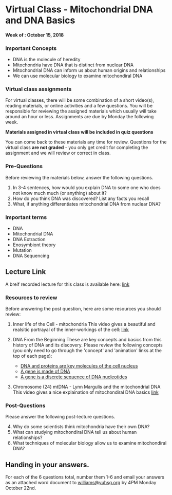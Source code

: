 # Virtual Class - Mitochondrial DNA and DNA Basics

#### Week of : October 15, 2018


### Important Concepts

* DNA is the molecule of heredity
* Mitochondria have DNA that is distinct from nuclear DNA
* Mitochondrial DNA can inform us about human origins and relationships
* We can use molecular biology to examine mitochondiral DNA


### Virtual class assignments

For virtual classes, there will be some combination of a short video(s),
reading materials, or online activities and a few questions. You will be
responsible for reviewing the assigned materials which usually will take around
an hour or less. Assignments are due by Monday the following week.

**Materials assigned in virtual class will be included in quiz questions**

You can come back to these materials any time for review. Questions for the
virtual class **are not graded** - you only get credit for completing the
assignment and we will review or correct in class.

### Pre-Questions

Before reviewing the materials below, answer the following questions.

1. In 3-4 sentences, how would you explain DNA to some one who does not know much
   much (or anything) about it?
2. How do you think DNA was discovered? List any facts you recall
3. What, if anything differentiates mitochondrial DNA from nuclear DNA?

### Important terms

* DNA
* Mitochondrial DNA
* DNA Extraction
* Enosymbiont theory
* Mutation
* DNA Sequencing


## Lecture Link

A breif recorded lecture for this class is available here: [link](https://drive.google.com/open?id=1NMchaudCLw-vl2GfGtEzAlfwxJyOu__4)


### Resources to review

Before answering the post question, here are some resources you should review:

1. Inner life of the Cell - mitochondria
   This video gives a beautiful and realsitic portrayal of the inner-workings
   of the cell: [link](https://www.youtube.com/watch?v=vkYEYjintqU)

2. DNA From the Beginning
   These are key concepts and basics from this history of DNA and its discovery.
   Please review the following concepts (you only need to go through the 'concept'
   and 'animation' links at the top of each page):
   - [DNA and proteins are key molecules of the cell nucleus](http://dnaftb.org/15/av.html)
   - [A gene is made of DNA](http://dnaftb.org/17/)
   - [A gene is a discrete sequence of DNA nucleotides](http://dnaftb.org/23/)

3. Chromosome (24) mtDNA - Lynn Margulis and the mitochondrial DNA
   This video gives a nice explaination of mitochondiral DNA basics [link](https://www.youtube.com/watch?v=ru7Wyt778QQ)


### Post-Questions

Please answer the following post-lecture questions.

4. Why do some scientists think mitochondria have their own DNA?
5. What can studying mitochondiral DNA tell us about human relationships?
6. What techniques of molecular biology allow us to examine mitochondiral DNA?


## Handing in your answers.

For each of the 6 questions total, number them 1-6 and email your answers as
an attached word document to williams@yuhsg.org by 4PM Monday October 22nd.
